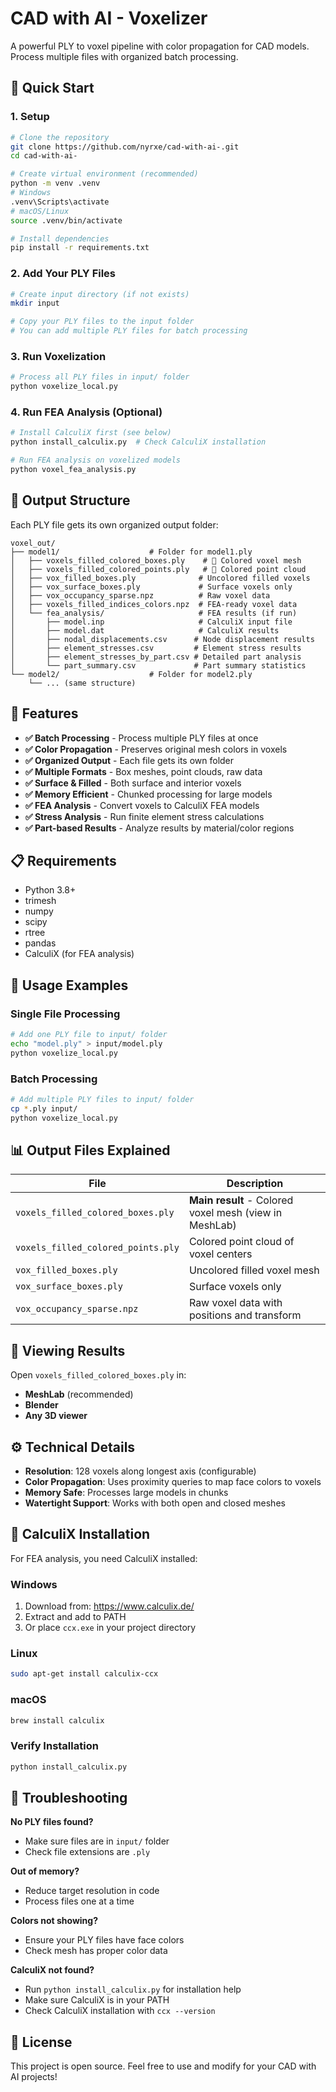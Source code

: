 # CAD with AI - Voxelizer

A powerful PLY to voxel pipeline with color propagation for CAD models. Process multiple files with organized batch processing.

## 🚀 Quick Start

### 1. Setup
```bash
# Clone the repository
git clone https://github.com/nyrxe/cad-with-ai-.git
cd cad-with-ai-

# Create virtual environment (recommended)
python -m venv .venv
# Windows
.venv\Scripts\activate
# macOS/Linux
source .venv/bin/activate

# Install dependencies
pip install -r requirements.txt
```

### 2. Add Your PLY Files
```bash
# Create input directory (if not exists)
mkdir input

# Copy your PLY files to the input folder
# You can add multiple PLY files for batch processing
```

### 3. Run Voxelization
```bash
# Process all PLY files in input/ folder
python voxelize_local.py
```

### 4. Run FEA Analysis (Optional)
```bash
# Install CalculiX first (see below)
python install_calculix.py  # Check CalculiX installation

# Run FEA analysis on voxelized models
python voxel_fea_analysis.py
```

## 📁 Output Structure

Each PLY file gets its own organized output folder:

```
voxel_out/
├── model1/                    # Folder for model1.ply
│   ├── voxels_filled_colored_boxes.ply    # 🎨 Colored voxel mesh
│   ├── voxels_filled_colored_points.ply   # 🎨 Colored point cloud
│   ├── vox_filled_boxes.ply              # Uncolored filled voxels
│   ├── vox_surface_boxes.ply             # Surface voxels only
│   ├── vox_occupancy_sparse.npz          # Raw voxel data
│   ├── voxels_filled_indices_colors.npz  # FEA-ready voxel data
│   └── fea_analysis/                     # FEA results (if run)
│       ├── model.inp                     # CalculiX input file
│       ├── model.dat                     # CalculiX results
│       ├── nodal_displacements.csv      # Node displacement results
│       ├── element_stresses.csv         # Element stress results
│       ├── element_stresses_by_part.csv # Detailed part analysis
│       └── part_summary.csv             # Part summary statistics
└── model2/                    # Folder for model2.ply
    └── ... (same structure)
```

## 🎯 Features

- **✅ Batch Processing** - Process multiple PLY files at once
- **✅ Color Propagation** - Preserves original mesh colors in voxels
- **✅ Organized Output** - Each file gets its own folder
- **✅ Multiple Formats** - Box meshes, point clouds, raw data
- **✅ Surface & Filled** - Both surface and interior voxels
- **✅ Memory Efficient** - Chunked processing for large models
- **✅ FEA Analysis** - Convert voxels to CalculiX FEA models
- **✅ Stress Analysis** - Run finite element stress calculations
- **✅ Part-based Results** - Analyze results by material/color regions

## 📋 Requirements

- Python 3.8+
- trimesh
- numpy
- scipy
- rtree
- pandas
- CalculiX (for FEA analysis)

## 🔧 Usage Examples

### Single File Processing
```bash
# Add one PLY file to input/ folder
echo "model.ply" > input/model.ply
python voxelize_local.py
```

### Batch Processing
```bash
# Add multiple PLY files to input/ folder
cp *.ply input/
python voxelize_local.py
```

## 📊 Output Files Explained

| File | Description |
|------|-------------|
| `voxels_filled_colored_boxes.ply` | **Main result** - Colored voxel mesh (view in MeshLab) |
| `voxels_filled_colored_points.ply` | Colored point cloud of voxel centers |
| `vox_filled_boxes.ply` | Uncolored filled voxel mesh |
| `vox_surface_boxes.ply` | Surface voxels only |
| `vox_occupancy_sparse.npz` | Raw voxel data with positions and transform |

## 🎨 Viewing Results

Open `voxels_filled_colored_boxes.ply` in:
- **MeshLab** (recommended)
- **Blender**
- **Any 3D viewer**

## ⚙️ Technical Details

- **Resolution**: 128 voxels along longest axis (configurable)
- **Color Propagation**: Uses proximity queries to map face colors to voxels
- **Memory Safe**: Processes large models in chunks
- **Watertight Support**: Works with both open and closed meshes

## 🔧 CalculiX Installation

For FEA analysis, you need CalculiX installed:

### Windows
1. Download from: https://www.calculix.de/
2. Extract and add to PATH
3. Or place `ccx.exe` in your project directory

### Linux
```bash
sudo apt-get install calculix-ccx
```

### macOS
```bash
brew install calculix
```

### Verify Installation
```bash
python install_calculix.py
```

## 🐛 Troubleshooting

**No PLY files found?**
- Make sure files are in `input/` folder
- Check file extensions are `.ply`

**Out of memory?**
- Reduce target resolution in code
- Process files one at a time

**Colors not showing?**
- Ensure your PLY files have face colors
- Check mesh has proper color data

**CalculiX not found?**
- Run `python install_calculix.py` for installation help
- Make sure CalculiX is in your PATH
- Check CalculiX installation with `ccx --version`

## 📝 License

This project is open source. Feel free to use and modify for your CAD with AI projects!